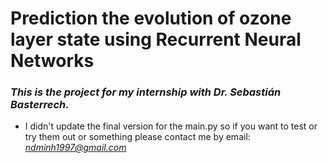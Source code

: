 # Prediction the evolution of ozone layer state using Recurrent Neural Networks

### *This is the project for my internship with Dr. Sebastián Basterrech.*
- I didn't update the final version for the main.py so if you want to test or try them out or something please contact me by email: *ndminh1997@gmail.com*